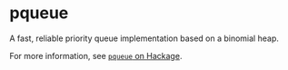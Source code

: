 # pqueue

A fast, reliable priority queue implementation based on a binomial heap.

For more information, see [`pqueue` on Hackage](https://hackage.haskell.org/package/pqueue).
